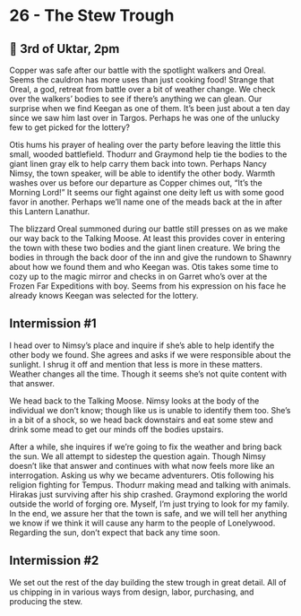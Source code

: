 # 26 - The Stew Trough


## 📅 3rd of Uktar, 2pm

Copper was safe after our battle with the spotlight walkers and Oreal. Seems the cauldron has more uses than just cooking food! Strange that Oreal, a god, retreat from battle over a bit of weather change. We check over the walkers’ bodies to see if there’s anything we can glean. Our surprise when we find Keegan as one of them. It’s been just about a ten day since we saw him last over in Targos. Perhaps he was one of the unlucky few to get picked for the lottery?

Otis hums his prayer of healing over the party before leaving the little this small, wooded battlefield. Thodurr and Graymond help tie the bodies to the giant linen gray elk to help carry them back into town. Perhaps Nancy Nimsy, the town speaker, will be able to identify the other body. Warmth washes over us before our departure as Copper chimes out, “It’s the Morning Lord!” It seems our fight against one deity left us with some good favor in another. Perhaps we’ll name one of the meads back at the in after this Lantern Lanathur.

The blizzard Oreal summoned during our battle still presses on as we make our way back to the Talking Moose. At least this provides cover in entering the town with these two bodies and the giant linen creature. We bring the bodies in through the back door of the inn and give the rundown to Shawnry about how we found them and who Keegan was. Otis takes some time to cozy up to the magic mirror and checks in on Garret who’s over at the Frozen Far Expeditions with boy. Seems from his expression on his face he already knows Keegan was selected for the lottery.

## Intermission #1

I head over to Nimsy’s place and inquire if she’s able to help identify the other body we found. She agrees and asks if we were responsible about the sunlight. I shrug it off and mention that less is more in these matters. Weather changes all the time. Though it seems she’s not quite content with that answer.

We head back to the Talking Moose. Nimsy looks at the body of the individual we don’t know; though like us is unable to identify them too. She’s in a bit of a shock, so we head back downstairs and eat some stew and drink some mead to get our minds off the bodies upstairs.

After a while, she inquires if we’re going to fix the weather and bring back the sun. We all attempt to sidestep the question again. Though Nimsy doesn’t like that answer and continues with what now feels more like an interrogation. Asking us why we became adventurers. Otis following his religion fighting for Tempus. Thodurr making mead and talking with animals. Hirakas just surviving after his ship crashed. Graymond exploring the world outside the world of forging ore. Myself, I’m just trying to look for my family. In the end, we assure her that the town is safe, and we will tell her anything we know if we think it will cause any harm to the people of Lonelywood. Regarding the sun, don’t expect that back any time soon.

## Intermission #2

We set out the rest of the day building the stew trough in great detail. All of us chipping in in various ways from design, labor, purchasing, and producing the stew.
